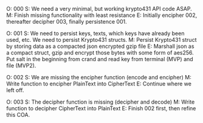 O: 000
S: We need a very minimal, but working krypto431 API code ASAP.
M: Finish missing functionality with least resistance
E: Initially encipher 002, thereafter decipher 003, finally persistence 001.


O: 001
S: We need to persist keys, texts, which keys have already been used, etc. We need to persist Krypto431 structs.
M: Persist Krypto431 struct by storing data as a compacted json encrypted gzip file
E: Marshall json as a compact struct, gzip and encrypt those bytes with some form of aes256. Put salt in the beginning from crand and read key from terminal (MVP) and file (MVP2).

O: 002 
S: We are missing the encipher function (encode and encipher)
M: Write function to encipher PlainText into CipherText
E: Continue where we left off.

O: 003
S: The decipher function is missing (decipher and decode)
M: Write function to decipher CipherText into PlainText
E: Finish 002 first, then refine this COA.

